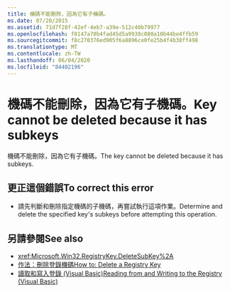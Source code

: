 ```yaml
---
title: 機碼不能刪除，因為它有子機碼。
ms.date: 07/20/2015
ms.assetid: 71d7f28f-42ef-4eb7-a39e-512c40b79977
ms.openlocfilehash: f8147a70b4fad45d5a9938c080a10b44be4ffb59
ms.sourcegitcommit: f8c270376ed905f6a8896ce0fe25b4f4b38ff498
ms.translationtype: MT
ms.contentlocale: zh-TW
ms.lasthandoff: 06/04/2020
ms.locfileid: "84402196"
---
```

# <a name="key-cannot-be-deleted-because-it-has-subkeys"></a><span data-ttu-id="20c05-102">機碼不能刪除，因為它有子機碼。</span><span class="sxs-lookup"><span data-stu-id="20c05-102">Key cannot be deleted because it has subkeys</span></span>
<span data-ttu-id="20c05-103">機碼不能刪除，因為它有子機碼。</span><span class="sxs-lookup"><span data-stu-id="20c05-103">The key cannot be deleted because it has subkeys.</span></span>  
  
## <a name="to-correct-this-error"></a><span data-ttu-id="20c05-104">更正這個錯誤</span><span class="sxs-lookup"><span data-stu-id="20c05-104">To correct this error</span></span>  
  
- <span data-ttu-id="20c05-105">請先判斷和刪除指定機碼的子機碼，再嘗試執行這項作業。</span><span class="sxs-lookup"><span data-stu-id="20c05-105">Determine and delete the specified key's subkeys before attempting this operation.</span></span>  
  
## <a name="see-also"></a><span data-ttu-id="20c05-106">另請參閱</span><span class="sxs-lookup"><span data-stu-id="20c05-106">See also</span></span>

- <xref:Microsoft.Win32.RegistryKey.DeleteSubKey%2A>
- [<span data-ttu-id="20c05-107">作法：刪除登錄機碼</span><span class="sxs-lookup"><span data-stu-id="20c05-107">How to: Delete a Registry Key</span></span>](../developing-apps/programming/computer-resources/how-to-delete-a-registry-key.md)
- [<span data-ttu-id="20c05-108">讀取和寫入登錄 (Visual Basic)</span><span class="sxs-lookup"><span data-stu-id="20c05-108">Reading from and Writing to the Registry (Visual Basic)</span></span>](../developing-apps/programming/computer-resources/reading-from-and-writing-to-the-registry.md)
